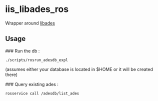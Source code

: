 # iis_libades_ros

Wrapper around [libades](https://github.com/IMAGINE-H2020/imagine_ades/uibk_ades)

## Usage

### Run the db :

``` 
./scripts/rosrun_adesdb_expl
```

(assumes either your database is located in $HOME or it will be created there)

### Query existing ades :

```
rosservice call /adesdb/list_ades
```
